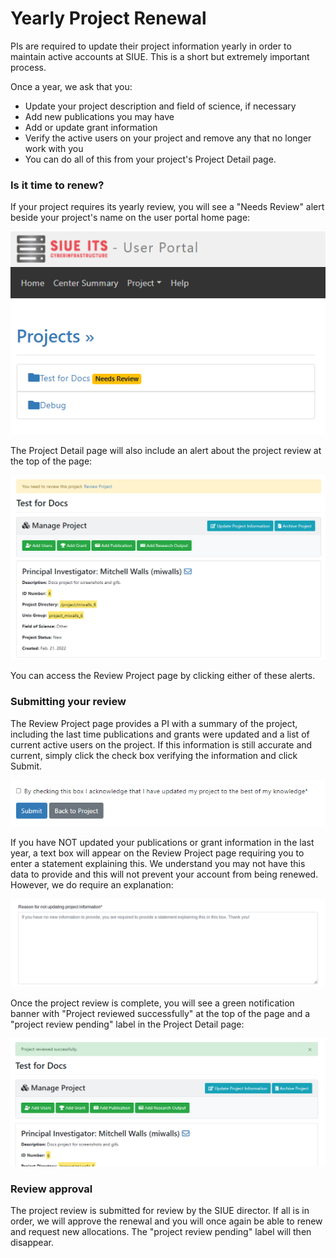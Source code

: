 # Yearly Project Renewal

PIs are required to update their project information yearly in order to maintain active accounts at SIUE. This is a short but extremely important process.

Once a year, we ask that you:

- Update your project description and field of science, if necessary
- Add new publications you may have
- Add or update grant information
- Verify the active users on your project and remove any that no longer work with you
- You can do all of this from your project's Project Detail page.

### Is it time to renew?

If your project requires its yearly review, you will see a "Needs Review" alert beside your project's name on the user portal home page:

![Project Review Home](_media/project_and_allocation_management/project_review_home.png)

The Project Detail page will also include an alert about the project review at the top of the page:

![Project Needs Review](_media/project_and_allocation_management/project_needs_review.png)

You can access the Review Project page by clicking either of these alerts.

### Submitting your review

The Review Project page provides a PI with a summary of the project, including the last time publications and grants were updated and a list of current active users on the project. If this information is still accurate and current, simply click the check box verifying the information and click Submit.

![Review Checkbox](_media/project_and_allocation_management/review_checkbox.png)

If you have NOT updated your publications or grant information in the last year, a text box will appear on the Review Project page requiring you to enter a statement explaining this. We understand you may not have this data to provide and this will not prevent your account from being renewed. However, we do require an explanation:

![Review Explanation](_media/project_and_allocation_management/review_explanation.png)

Once the project review is complete, you will see a green notification banner with "Project reviewed successfully" at the top of the page and a "project review pending" label in the Project Detail page:

![Project Reviewed](_media/project_and_allocation_management/project_reviewed_successfully.png)

### Review approval

The project review is submitted for review by the SIUE director. If all is in order, we will approve the renewal and you will once again be able to renew and request new allocations. The "project review pending" label will then disappear.
